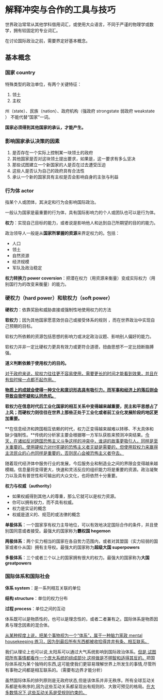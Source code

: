 # 解释冲突与合作的工具与技巧

世界政治常常从其他学科借用词汇，或使用大众语言，不同于严谨的物理学或数学，拥有较固定的专业词汇。

在讨论国际政治之前，需要界定好基本概念。

## 基本概念

### 国家 country

特殊类型的政治单位，有两个关键特征：

1. 领土
2. 主权

州（state）、民族（nation）、政府机构（强政府 strongstate 弱政府 weakstate ） 不能代替“国家”一词。

**国家必须得到其他国家的承认，才能产生。**

### 影响国家承认决策的因素

1. 是否存在一个实际上控制某一块领土的政府
2. 其他国家是否对这块领土提出要求，如果是，这一要求有多么坚决 
3. 那些试图建立一个新国家的人是否在过去遭受压迫
4. 这些人是否认为自己的政府具有合法性
5. 承认一个新的国家具有主权是否会影响自身的主张与利益

### 行为体 actor

指某个人或团体，其决定和行为会影响国际政治。

一般认为国家是最重要的行为体，具有国际影响力的个人或团队也可以是行为体。

**权力**：实现自己目标的能力，或者说是影响他人和达到自己所期望的目的的能力。

政治领导人一般是从**国家所掌握的资源**来界定权力的。包括：

- 人口
- 领土
- 自然资源
- 经济规模
- 军队及政治稳定

**权力转换力 power coversion**：把潜在权力（用资源来衡量）变成实际权力（用别国行为的改变来衡量）的能力。

### 硬权力（hard power）和软权力（soft power）

**硬权力**：依靠奖励和威胁直接或强制性地使用权力的方法

**软权力**；因为其他国家愿意效仿自己或接受体系的规则 ，而在世界政治中实现自己预期的目标。

软权力所依赖的资源包括思想的影响力或决定政治议题、影响别人偏好的能力。

软权力并非一定比硬权力更具有效力或更符合道德，扭曲思想不一定比扭断胳膊强。

**道义判断依赖于使用权力的目的。**

<u>对于政府来说，软权力往往更不容易使用，需要更长的时间才能看到效果，并且在有些时候一点都不起作用。</u>

<u>**物质上的成就会使得一种文化和意识形态具有吸引力，而军事和经济上的落后则会导致自我怀疑和认同危机。**</u>

**软权力在信息时代后工业化国家的相互关系中变得越来越重要，民主和平思想占了上风；而硬权力则往往在世界上那些正处于工业化或者前工业化发展阶段的地区更加重要。**

**在信息经济和跨国相互依赖的时代，权力正变得越来越难以转移、不太具体和缺少强制性。**传统的分析家主要会根据哪一方军队获胜来预测冲突结果。<u>今天，在诸如反对跨国恐怖主义斗争这样的冲突中，谁讲的故事更吸引人，同样是至关重要的。使用硬权力对付死硬的恐怖主义者无疑是需要的，但使用软权力来赢得主流民众的心也同样是重要的，否则民心会被恐怖主义者夺去。</u>

随着现代经济体中服务行业的发展，今后服务业和制造业之间的界限会变得越来越模糊。信息量将变得更大，快速和灵活反应的组织能力将是重要的资源。政治凝聚力以及具有普世性和可输出的大众文化，也将依然十分重要。

**权力与权威（authority）**

- 如果权威得到其他人的尊重，那么它就可以是权力资源。
- 你可以拥有权力，而不具有权威。
- 权力是实证的概念
- 权威是道义的、规范的或法律的概念

**单极体系**：一个国家享有权力主导地位，可以有效地决定国际合作的条件，并且使别国同意或者接受。最强大的国家称为**霸权国 hegemon**

**两极体系**：两个实力相当的国家在各自势力范围内，或者对其盟国（实力较弱的国家或者仆从国）拥有主导权。最强大的国家称为**超级大国 superpowers**

**多极体系**：三个或者三个以上的国家拥有很大的权力。最强大的国家称为**大国 greatpowers**

### 国际体系和国际社会

**体系 system**：是一系列相互关联的单位

**结构 structure**：单位的权力分布

**过程 process**：单位之间的互动

体系既可以是物质性的，也可以是理念性的，或者二者兼有之。国际体系是物质因素与理念因素的混合体。

<u>从某种程度上说，把某个事物视为一个“体系”，属于一种脑力家政 mental housekeeping 练习，因为到最后所有东西都被收拾得井井有条、相互联系。</u>

我们从理论上也可以说,太阳系可以通过大气系统影响到国际政治体系。<u>但是,试图把所有事情都看作一个庞大系统的组成部分,这样做是不明智和适得其反的。</u>把国际体系视为某个独特的东西,这可能使我们更容易理解世界上所发生的事情,尽管所有事物之间都是相互联系的。（需要有边界才能分析）

虽然国际体系的排列原则是无政府状态,但是该体系并非无秩序。所有全球互动关系都是有秩序的,因为这些互动关系都呈现出有规则的、大致可预见的格局。<u>在大多数情况下,这些互动关系是受规则约束的。</u>

